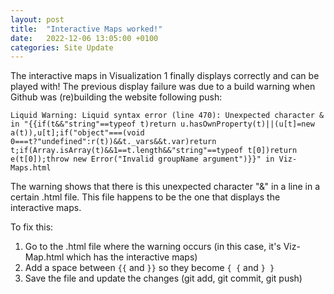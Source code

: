 ```yaml
---
layout: post
title:  "Interactive Maps worked!"
date:   2022-12-06 13:05:00 +0100
categories: Site Update
---
```


The interactive maps in Visualization 1 finally displays correctly and can be played with! The previous display failure was due to a build warning when Github was (re)building the website following push:

```
Liquid Warning: Liquid syntax error (line 470): Unexpected character & in "{{if(t&&"string"==typeof t)return u.hasOwnProperty(t)||(u[t]=new a(t)),u[t];if("object"===(void 0===t?"undefined":r(t))&&t._vars&&t.var)return t;if(Array.isArray(t)&&1==t.length&&"string"==typeof t[0])return e(t[0]);throw new Error("Invalid groupName argument")}}" in Viz-Maps.html
```

The warning shows that there is this unexpected character "&" in a line in a certain .html file. This file happens to be the one that displays the interactive maps.

To fix this:
1. Go to the .html file where the warning occurs (in this case, it's Viz-Map.html which has the interactive maps)
2. Add a space between `{{` and `}}` so they become `{ {` and `} }`
3. Save the file and update the changes (git add, git commit, git push)